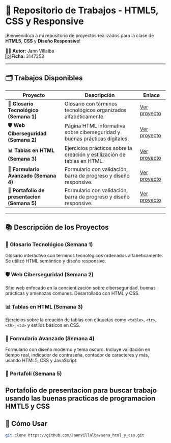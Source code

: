 # 📁 Repositorio de Trabajos - HTML5, CSS y Responsive

¡Bienvenido/a a mi repositorio de proyectos realizados para la clase de **HTML5**, **CSS** y **Diseño Responsive**!

🧑‍💻 **Autor:** Jann Villalba  
🆔 **Ficha:** 3147253  

---

## 🗂 Trabajos Disponibles

| Proyecto | Descripción | Enlace |
|----------|-------------|--------|
| 🧾 **Glosario Tecnológico (Semana 1)** | Glosario con términos tecnológicos organizados alfabéticamente. | [Ver proyecto](https://github.com/JannVillalba/sena_html_y_css/tree/Glosario) |
| 🛡️ **Web Ciberseguridad (Semana 2)** | Página HTML informativa sobre ciberseguridad y buenas prácticas digitales. | [Ver proyecto](https://github.com/JannVillalba/sena_html_y_css/tree/ciberceguridad-pagina) |
| 📊 **Tablas en HTML (Semana 3)** | Ejercicios prácticos sobre la creación y estilización de tablas en HTML. | [Ver proyecto](https://github.com/JannVillalba/sena_html_y_css/tree/Semana-3-Tablas) |
| 📝 **Formulario Avanzado (Semana 4)** | Formulario con validación, barra de progreso y diseño responsive. | [Ver proyecto](https://github.com/JannVillalba/sena_html_y_css/tree/Formulario-semana4) |
| 💼 **Portafolio de presentacion (Semana 5)** | Formulario con validación, barra de progreso y diseño responsive. | [Ver proyecto](https://github.com/JannVillalba/sena_html_y_css/tree/portafolio_jann_villalba) |

---

## 📚 Descripción de los Proyectos

### 🧾 Glosario Tecnológico (Semana 1)
Glosario interactivo con términos tecnológicos ordenados alfabéticamente. Se utilizó HTML semántico y diseño responsive.

### 🛡️ Web Ciberseguridad (Semana 2)
Sitio web enfocado en la concientización sobre ciberseguridad, buenas prácticas y amenazas comunes. Desarrollado con HTML y CSS.

### 📊 Tablas en HTML (Semana 3)
Ejercicios sobre la creación de tablas con etiquetas como `<table>`, `<tr>`, `<th>`, `<td>` y estilos básicos en CSS.

### 📝 Formulario Avanzado (Semana 4)
Formulario con diseño moderno y tema oscuro. Incluye validación en tiempo real, indicador de contraseña, contador de caracteres y más, usando HTML5, CSS y JavaScript.

### 💼 Portafoli (Semana 5)
Portafolio de presentacion para buscar trabajo usando las buenas practicas de programacion HMTL5 y CSS
---

## 🚀 Cómo Usar

```bash
git clone https://github.com/JannVillalba/sena_html_y_css.git
